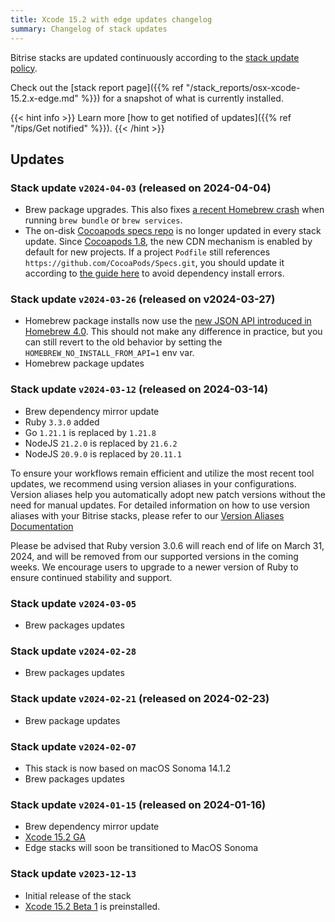 ```yaml
---
title: Xcode 15.2 with edge updates changelog
summary: Changelog of stack updates
---
```


Bitrise stacks are updated continuously according to the [stack update policy](https://devcenter.bitrise.io/en/infrastructure/build-stacks/stack-update-policy.html).

Check out the [stack report page]({{% ref "/stack_reports/osx-xcode-15.2.x-edge.md" %}}) for a snapshot of what is currently installed.

{{< hint info >}}
Learn more [how to get notified of updates]({{% ref "/tips/Get notified" %}}).
{{< /hint >}}

## Updates

### Stack update `v2024-04-03` (released on 2024-04-04)

- Brew package upgrades. This also fixes [a recent Homebrew crash](https://github.com/Homebrew/homebrew-bundle/pull/1334) when running `brew bundle` or `brew services`.
- The on-disk [Cocoapods specs repo](https://github.com/CocoaPods/Specs.git) is no longer updated in every stack update. Since [Cocoapods 1.8](https://blog.cocoapods.org/CocoaPods-1.8.0-beta/), the new CDN mechanism is enabled by default for new projects. If a project `Podfile` still references `https://github.com/CocoaPods/Specs.git`, you should update it according to [the guide here](https://blog.cocoapods.org/CocoaPods-1.8.0-beta/) to avoid dependency install errors.

### Stack update `v2024-03-26` (released on v2024-03-27)

- Homebrew package installs now use the [new JSON API introduced in Homebrew 4.0](https://brew.sh/2023/02/16/homebrew-4.0.0/). This should not make any difference in practice, but you can still revert to the old behavior by setting the `HOMEBREW_NO_INSTALL_FROM_API=1` env var.
- Homebrew package updates

### Stack update `v2024-03-12` (released on 2024-03-14)

- Brew dependency mirror update
- Ruby `3.3.0` added
- Go `1.21.1` is replaced by `1.21.8`
- NodeJS `21.2.0` is replaced by `21.6.2`
- NodeJS `20.9.0` is replaced by `20.11.1`

To ensure your workflows remain efficient and utilize the most recent tool updates, we recommend using version aliases in your configurations. Version aliases help you automatically adopt new patch versions without the need for manual updates. For detailed information on how to use version aliases with your Bitrise stacks, please refer to our [Version Aliases Documentation](https://stacks.bitrise.io/tips/tool-versions/#version-aliases)

Please be advised that Ruby version 3.0.6 will reach end of life on March 31, 2024, and will be removed from our supported versions in the coming weeks. We encourage users to upgrade to a newer version of Ruby to ensure continued stability and support.

### Stack update `v2024-03-05`

- Brew packages updates

### Stack update `v2024-02-28`

- Brew packages updates

### Stack update `v2024-02-21` (released on 2024-02-23)

- Brew package updates

### Stack update `v2024-02-07`

- This stack is now based on macOS Sonoma 14.1.2
- Brew packages updates

### Stack update `v2024-01-15` (released on 2024-01-16)

- Brew dependency mirror update
- [Xcode 15.2 GA](https://developer.apple.com/documentation/xcode-release-notes/xcode-15_2-release-notes)
-  Edge stacks will soon be transitioned to MacOS Sonoma

### Stack update `v2023-12-13`

- Initial release of the stack
- [Xcode 15.2 Beta 1](https://developer.apple.com/documentation/xcode-release-notes/xcode-15_2-release-notes) is preinstalled.



